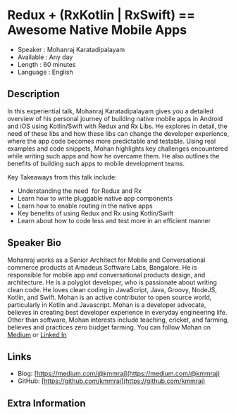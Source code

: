 
Redux + (RxKotlin | RxSwift) == Awesome Native Mobile Apps
=========================

* Speaker   : Mohanraj Karatadipalayam
* Available : Any day
* Length    : 60 minutes
* Language  : English

Description
-----------

In this experiential talk, Mohanraj Karatadipalayam gives you a detailed overview of his personal journey of building native mobile apps in Android and iOS using Kotlin/Swift with Redux and Rx Libs. He explores in detail, the need of these libs and how these libs can change the developer experience, where the app code becomes more predictable and testable. Using real examples and code snippets, Mohan highlights key challenges encountered while writing such apps and how he overcame them. He also outlines the benefits of building such apps to mobile development teams.

Key Takeaways from this talk include:

* Understanding the need  for Redux and Rx  
* Learn how to write pluggable native app components
* Learn how to enable routing in the native apps
* Key benefits of using Redux and Rx using Kotlin/Swift 
* Learn about how to code less and test more in an efficient manner


Speaker Bio
-----------

Mohanraj works as a Senior Architect for Mobile and Conversational commerce products at Amadeus Software Labs, Bangalore. He is responsible for mobile app and conversational products design, and architecture. He is a polyglot developer, who is passionate about writing clean code. He loves clean coding in JavaScript, Java, Groovy, NodeJS, Kotlin, and Swift. Mohan is an active contributor to open source world, particularly in Kotlin and Javascript. Mohan is a developer advocate, believes in creating best developer experience in everyday engineering life. Other than software, Mohan interests include teaching, cricket, and farming, believes and practices zero budget farming. You can follow Mohan on [Medium](https://medium.com/@kmmraj) or [Linked In](https://www.linkedin.com/in/kmmraj/)

Links
-----

* Blog: [https://medium.com/@kmmraj](https://medium.com/@kmmraj)
* GitHub: [https://github.com/kmmraj](https://github.com/kmmraj)

Extra Information
-----------------


